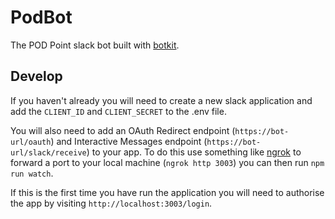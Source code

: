 # PodBot
The POD Point slack bot built with [botkit](https://github.com/howdyai/botkit/).

## Develop

If you haven't already you will need to create a new slack application and add the `CLIENT_ID` and `CLIENT_SECRET` to the .env file.

You will also need to add an OAuth Redirect endpoint (`https://bot-url/oauth`) and Interactive Messages endpoint (`https://bot-url/slack/receive`) to your app. To do this use something like [ngrok](https://ngrok.com/) to forward a port to your local machine (`ngrok http 3003`) you can then run `npm run watch`.

If this is the first time you have run the application you will need to authorise the app by visiting `http://localhost:3003/login`.
